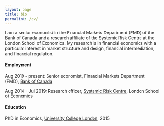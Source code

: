 ```yaml
---
layout: page
title: bio
permalink: /cv/
---
```


I am a senior economist in the Financial Markets Department (FMD) of the Bank of Canada and a research affiliate of the Systemic Risk Centre at the London School of Economics. My research is in financial economics with a particular interest in market structure and design, financial intermediation, and financial regulation.

#### Employment
Aug 2019 - present: Senior economist, Financial Markets Department (FMD), [Bank of Canada](https://www.bankofcanada.ca/research/)

Aug 2014 - Jul 2019: Research officer, [Systemic Risk Centre](http://www.systemicrisk.ac.uk/), London School of Economics

#### Education
PhD in Economics, [University College London](https://www.ucl.ac.uk/economics/), 2015
